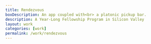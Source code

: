 ```yaml
---
title: Rendezvous
boxDescription: An app coupled with<br> a platonic pickup bar.
description: A Year-Long Fellowship Program in Silicon Valley
layout: work
categories: [work]
permalink: /work/rendezvous
---
```


